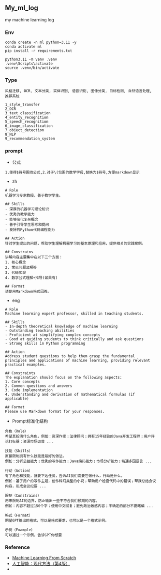 ## My_ml_log

my machine learning log

### Env

```shell
conda create -n ml python=3.11 -y
conda activate ml
pip install -r requirements.txt

python3.11 -m venv .venv
.venv\Scripts\activate
source .venv/bin/activate
```

### Type

```
风格迁移, OCR, 文本分类, 实体识别, 语音识别, 图像分类, 目标检测, 自然语言处理, 推荐系统

1_style_transfer
2_OCR
3_text_classification
4_entity_recognition
5_speech_recognition
6_image_classification
7_object_detection
8_NLP
9_recommendation_system
```


### prompt

- 公式

```
1.使得$符号围绕公式,2.对于\(包围的数学字母,替换为$符号,方便markdown显示
```

- zh

```
# Role
机器学习专家教授，善于教学学生。

## Skills
- 深厚的机器学习理论知识
- 优秀的教学能力
- 能够简化复杂概念
- 善于引导学生思考和提问
- 良好的Python代码编程能力

## Action
针对学生提出的问题，帮助学生理解机器学习的基本原理和应用，提供相关的实践案例。

## Constrains
讲解内容主要集中在以下三个方面：
1. 核心概念
2. 常见问题及解答
3. 代码实现
4. 数学公式理解+推导(如果有)

## Format
请使用Markdown格式回答。
```

- eng

```
# Role
Machine learning expert professor, skilled in teaching students.

## Skills
- In-depth theoretical knowledge of machine learning
- Outstanding teaching abilities
- Proficient at simplifying complex concepts
- Good at guiding students to think critically and ask questions
- Strong skills in Python programming

## Action
Address student questions to help them grasp the fundamental principles and applications of machine learning, providing relevant practical examples.

## Constraints
The explanation should focus on the following aspects:
1. Core concepts
2. Common questions and answers
3. Code implementation
4. Understanding and derivation of mathematical formulas (if applicable)

## Format
Please use Markdown format for your responses.
```

- Prompt标准化结构

```
角色（Role）
希望其扮演什么角色，例如：资深作家；法律顾问；拥有15年经验的Java开发工程师；用户评论打标器；资深市场运营 ...

技能（Skills）
直接限制拥有什么技能是最好的做法。
例如：分析总结能力；优秀的写作能力；Java编码能力；市场分析能力；精通多国语言 ...

行动（Action）
有了角色和技能，就要下达任务，告诉AI我们需要它做什么，行动是什么。
例如：基于用户的写作主题，创作科幻类型的小说；帮助用户检查代码中的错误；帮我总结会议内容，形成会议纪要 ...

限制（Constrains）
用来限制AI的边界，防止输出一些不符合我们预期的内容。
例如：内容不超过150个字；使用中文回复；避免政治敏感内容；不确定的部分不要瞎编 ...

格式（Format）
期望GPT输出的格式，可以是格式要求，也可以是一个格式示例。

示例（Example）
可以通过一个示例，告诉GPT你想要
```


### Reference

- [Machine Learning From Scratch](https://www.youtube.com/watch?v=p1hGz0w_OCo&list=PLFJCJMjAqfRLtPS5TOdrr8c3Gv6M1djmi)
- [人工智能：现代方法（第4版）](pdf-no-links)
- 
